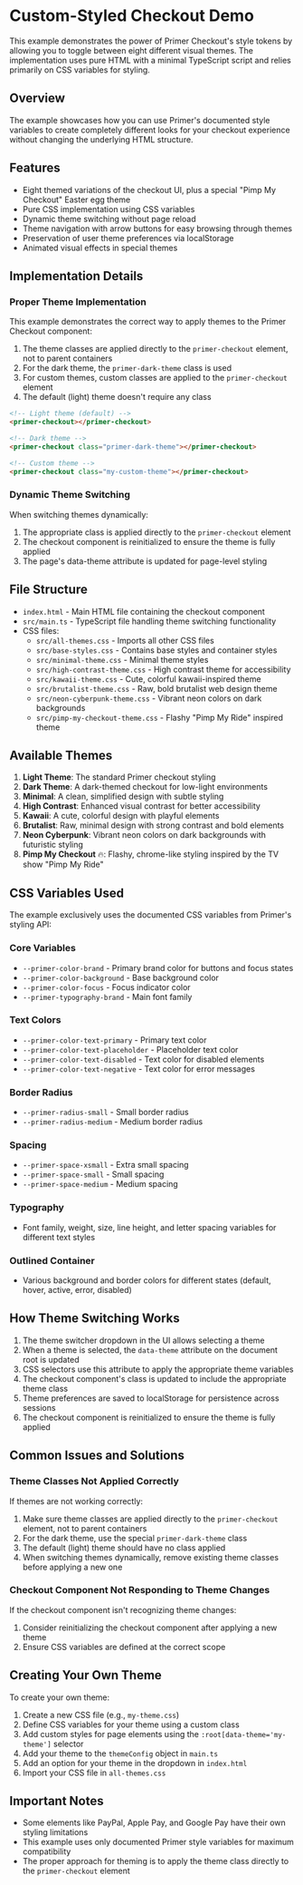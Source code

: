 # Custom-Styled Checkout Demo

This example demonstrates the power of Primer Checkout's style tokens by allowing you to toggle between eight different visual themes. The implementation uses pure HTML with a minimal TypeScript script and relies primarily on CSS variables for styling.

## Overview

The example showcases how you can use Primer's documented style variables to create completely different looks for your checkout experience without changing the underlying HTML structure.

## Features

- Eight themed variations of the checkout UI, plus a special "Pimp My Checkout" Easter egg theme
- Pure CSS implementation using CSS variables
- Dynamic theme switching without page reload
- Theme navigation with arrow buttons for easy browsing through themes
- Preservation of user theme preferences via localStorage
- Animated visual effects in special themes

## Implementation Details

### Proper Theme Implementation

This example demonstrates the correct way to apply themes to the Primer Checkout component:

1. The theme classes are applied directly to the `primer-checkout` element, not to parent containers
2. For the dark theme, the `primer-dark-theme` class is used
3. For custom themes, custom classes are applied to the `primer-checkout` element
4. The default (light) theme doesn't require any class

```html
<!-- Light theme (default) -->
<primer-checkout></primer-checkout>

<!-- Dark theme -->
<primer-checkout class="primer-dark-theme"></primer-checkout>

<!-- Custom theme -->
<primer-checkout class="my-custom-theme"></primer-checkout>
```

### Dynamic Theme Switching

When switching themes dynamically:

1. The appropriate class is applied directly to the `primer-checkout` element
2. The checkout component is reinitialized to ensure the theme is fully applied
3. The page's data-theme attribute is updated for page-level styling

## File Structure

- `index.html` - Main HTML file containing the checkout component
- `src/main.ts` - TypeScript file handling theme switching functionality
- CSS files:
  - `src/all-themes.css` - Imports all other CSS files
  - `src/base-styles.css` - Contains base styles and container styles
  - `src/minimal-theme.css` - Minimal theme styles
  - `src/high-contrast-theme.css` - High contrast theme for accessibility
  - `src/kawaii-theme.css` - Cute, colorful kawaii-inspired theme
  - `src/brutalist-theme.css` - Raw, bold brutalist web design theme
  - `src/neon-cyberpunk-theme.css` - Vibrant neon colors on dark backgrounds
  - `src/pimp-my-checkout-theme.css` - Flashy "Pimp My Ride" inspired theme

## Available Themes

1. **Light Theme**: The standard Primer checkout styling
2. **Dark Theme**: A dark-themed checkout for low-light environments
3. **Minimal**: A clean, simplified design with subtle styling
4. **High Contrast**: Enhanced visual contrast for better accessibility
5. **Kawaii**: A cute, colorful design with playful elements
6. **Brutalist**: Raw, minimal design with strong contrast and bold elements
7. **Neon Cyberpunk**: Vibrant neon colors on dark backgrounds with futuristic styling
8. **Pimp My Checkout** 🔥: Flashy, chrome-like styling inspired by the TV show "Pimp My Ride"

## CSS Variables Used

The example exclusively uses the documented CSS variables from Primer's styling API:

### Core Variables

- `--primer-color-brand` - Primary brand color for buttons and focus states
- `--primer-color-background` - Base background color
- `--primer-color-focus` - Focus indicator color
- `--primer-typography-brand` - Main font family

### Text Colors

- `--primer-color-text-primary` - Primary text color
- `--primer-color-text-placeholder` - Placeholder text color
- `--primer-color-text-disabled` - Text color for disabled elements
- `--primer-color-text-negative` - Text color for error messages

### Border Radius

- `--primer-radius-small` - Small border radius
- `--primer-radius-medium` - Medium border radius

### Spacing

- `--primer-space-xsmall` - Extra small spacing
- `--primer-space-small` - Small spacing
- `--primer-space-medium` - Medium spacing

### Typography

- Font family, weight, size, line height, and letter spacing variables for different text styles

### Outlined Container

- Various background and border colors for different states (default, hover, active, error, disabled)

## How Theme Switching Works

1. The theme switcher dropdown in the UI allows selecting a theme
2. When a theme is selected, the `data-theme` attribute on the document root is updated
3. CSS selectors use this attribute to apply the appropriate theme variables
4. The checkout component's class is updated to include the appropriate theme class
5. Theme preferences are saved to localStorage for persistence across sessions
6. The checkout component is reinitialized to ensure the theme is fully applied

## Common Issues and Solutions

### Theme Classes Not Applied Correctly

If themes are not working correctly:

1. Make sure theme classes are applied directly to the `primer-checkout` element, not to parent containers
2. For the dark theme, use the special `primer-dark-theme` class
3. The default (light) theme should have no class applied
4. When switching themes dynamically, remove existing theme classes before applying a new one

### Checkout Component Not Responding to Theme Changes

If the checkout component isn't recognizing theme changes:

1. Consider reinitializing the checkout component after applying a new theme
2. Ensure CSS variables are defined at the correct scope

## Creating Your Own Theme

To create your own theme:

1. Create a new CSS file (e.g., `my-theme.css`)
2. Define CSS variables for your theme using a custom class
3. Add custom styles for page elements using the `:root[data-theme='my-theme']` selector
4. Add your theme to the `themeConfig` object in `main.ts`
5. Add an option for your theme in the dropdown in `index.html`
6. Import your CSS file in `all-themes.css`

## Important Notes

- Some elements like PayPal, Apple Pay, and Google Pay have their own styling limitations
- This example uses only documented Primer style variables for maximum compatibility
- The proper approach for theming is to apply the theme class directly to the `primer-checkout` element
